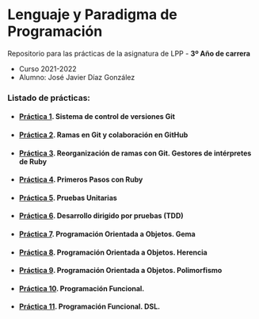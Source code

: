 
# Lenguaje y Paradigma de Programación

Repositorio para las prácticas de la asignatura de LPP - **3º Año de carrera**
- Curso 2021-2022
- Alumno: José Javier Díaz González

### Listado de prácticas:
- #### [Práctica 1](https://github.com/alu0101128894/LPP/tree/main/p1). Sistema de control de versiones Git

- #### [Práctica 2](https://github.com/alu0101128894/LPP/tree/main/p2). Ramas en Git y colaboración en GitHub

- #### [Práctica 3](https://github.com/alu0101128894/LPP/tree/main/p3). Reorganización de ramas con Git. Gestores de intérpretes de Ruby

- #### [Práctica 4](https://github.com/alu0101128894/LPP/tree/main/p4). Primeros Pasos con Ruby

- #### [Práctica 5](https://github.com/alu0101128894/LPP/tree/main/p5). Pruebas Unitarias

- #### [Práctica 6](https://github.com/alu0101128894/LPP/tree/main/p6). Desarrollo dirigido por pruebas (TDD)

- #### [Práctica 7](https://github.com/alu0101128894/LPP/tree/main/p7). Programación Orientada a Objetos. Gema

- #### [Práctica 8](https://github.com/alu0101128894/LPP/tree/main/p8). Programación Orientada a Objetos. Herencia

- #### [Práctica 9](https://github.com/alu0101128894/LPP/tree/main/p9). Programación Orientada a Objetos. Polimorfismo

- #### [Práctica 10](https://github.com/alu0101128894/LPP/tree/main/p10). Programación Funcional.

- #### [Práctica 11](https://github.com/alu0101128894/LPP/tree/main/p11). Programación Funcional. DSL.
